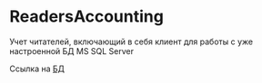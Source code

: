 # ReadersAccounting
Учет читателей, включающий в себя клиент для работы с уже настроенной БД MS SQL Server

Ссылка на [БД](https://mega.nz/file/og5AEZwI#mWFGRm0SDGvbv1wxhIhM8ObEFdcE_VWMUmoRzjk0b_I)
